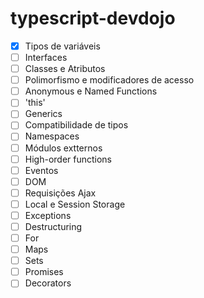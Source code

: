 # typescript-devdojo

- [x] Tipos de variáveis
- [ ] Interfaces
- [ ] Classes e Atributos
- [ ] Polimorfismo e modificadores de acesso
- [ ] Anonymous e Named Functions
- [ ] 'this'
- [ ] Generics
- [ ] Compatibilidade de tipos
- [ ] Namespaces
- [ ] Módulos extternos
- [ ] High-order functions
- [ ] Eventos
- [ ] DOM
- [ ] Requisições Ajax
- [ ] Local e Session Storage
- [ ] Exceptions
- [ ] Destructuring
- [ ] For
- [ ] Maps
- [ ] Sets
- [ ] Promises
- [ ] Decorators
